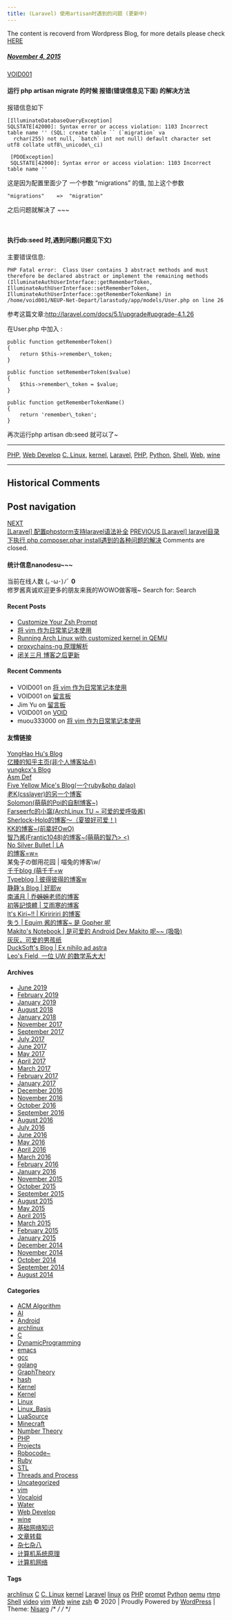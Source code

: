 ```yaml
---
title: (Laravel) 使用artisan时遇到的问题 (更新中)
---
```

The content is recoverd from Wordpress Blog, for more details please check [HERE](recover-my-blog)



#####  [November 4, 2015](https://web.archive.org/web/20201022001453/https://void-shana.moe/webdev/laravel-%e4%bd%bf%e7%94%a8artisan%e6%97%b6%e9%81%87%e5%88%b0%e7%9a%84%e9%97%ae%e9%a2%98-%e6%9b%b4%e6%96%b0%e4%b8%ad.html "10:53 pm") 
[VOID001](https://web.archive.org/web/20201022001453/https://void-shana.moe/author/void001 "View all posts by VOID001")





#### 运行 php artisan migrate 的时候 报错(错误信息见下面) 的解决方法


报错信息如下



```
[IlluminateDatabaseQueryException]                                          SQLSTATE[42000]: Syntax error or access violation: 1103 Incorrect table name '' (SQL: create table `` (`migration` va  
  rchar(255) not null, `batch` int not null) default character set utf8 collate utf8\_unicode\_ci) 
 
 [PDOException] 
 SQLSTATE[42000]: Syntax error or access violation: 1103 Incorrect table name '' 

```

这是因为配置里面少了 一个参数 “migrations” 的值, 加上这个参数



```
"migrations"    =>  "migration"
```

之后问题就解决了 ~~~


 


#### 执行db:seed 时,遇到问题(问题见下文)


主要错误信息:



```
PHP Fatal error:  Class User contains 3 abstract methods and must therefore be declared abstract or implement the remaining methods (IlluminateAuthUserInterface::getRememberToken, IlluminateAuthUserInterface::setRememberToken, IlluminateAuthUserInterface::getRememberTokenName) in /home/void001/NEUP-Net-Depart/larastudy/app/models/User.php on line 26

```

参考这篇文章:http://laravel.com/docs/5.1/upgrade#upgrade-4.1.26


在User.php 中加入 :



```
public function getRememberToken()
{
    return $this->remember\_token;
}

public function setRememberToken($value)
{
    $this->remember\_token = $value;
}

public function getRememberTokenName()
{
    return 'remember\_token';
}
```

再次运行php artisan db:seed 就可以了~






---


[PHP](https://web.archive.org/web/20201022001453/https://void-shana.moe/category/webdev/php), [Web Develop](https://web.archive.org/web/20201022001453/https://void-shana.moe/category/webdev) [C. Linux](https://web.archive.org/web/20201022001453/https://void-shana.moe/tag/c-linux), [kernel](https://web.archive.org/web/20201022001453/https://void-shana.moe/tag/kernel), [Laravel](https://web.archive.org/web/20201022001453/https://void-shana.moe/tag/laravel), [PHP](https://web.archive.org/web/20201022001453/https://void-shana.moe/tag/php), [Python](https://web.archive.org/web/20201022001453/https://void-shana.moe/tag/python), [Shell](https://web.archive.org/web/20201022001453/https://void-shana.moe/tag/shell), [Web](https://web.archive.org/web/20201022001453/https://void-shana.moe/tag/web), [wine](https://web.archive.org/web/20201022001453/https://void-shana.moe/tag/wine) 






------------------------
## Historical Comments
Post navigation
---------------
[NEXT  
[Laravel] 配置phpstorm支持laravel语法补全](https://web.archive.org/web/20201022001453/https://void-shana.moe/webdev/laravel-%e9%85%8d%e7%bd%aephpstorm%e6%94%af%e6%8c%81laravel%e8%af%ad%e6%b3%95%e8%a1%a5%e5%85%a8.html)
[PREVIOUS 
[Laravel] laravel目录下执行 php composer.phar install遇到的各种问题的解决](https://web.archive.org/web/20201022001453/https://void-shana.moe/uncategorized/laravel-laravel%e7%9b%ae%e5%bd%95%e4%b8%8b%e6%89%a7%e8%a1%8c-php-composer-phar-install%e9%81%87%e5%88%b0%e7%9a%84%e5%90%84%e7%a7%8d%e9%97%ae%e9%a2%98%e7%9a%84%e8%a7%a3%e5%86%b3.html)
Comments are closed. 
#### 统计信息nanodesu~~~
 当前在线人数 (｡･ω･)ﾉﾞ **0**  
修罗酱真诚欢迎更多的朋友来我的WOWO做客哦~
Search for:
Search
  #### Recent Posts
 * [Customize Your Zsh Prompt](https://web.archive.org/web/20201022001453/https://void-shana.moe/linux/customize-your-zsh-prompt.html)
* [将 vim 作为日常笔记本使用](https://web.archive.org/web/20201022001453/https://void-shana.moe/linux/zh-taking-notes-with-vim.html)
* [Running Arch Linux with customized kernel in QEMU](https://web.archive.org/web/20201022001453/https://void-shana.moe/linux/running-arch-linux-with-customized-kernel-in-qemu.html)
* [proxychains-ng 原理解析](https://web.archive.org/web/20201022001453/https://void-shana.moe/linux/proxychains-ng.html)
* [闭关三月 博客之后更新](https://web.archive.org/web/20201022001453/https://void-shana.moe/uncategorized/%e9%97%ad%e5%85%b3%e4%b8%89%e6%9c%88-%e5%8d%9a%e5%ae%a2%e4%b9%8b%e5%90%8e%e6%9b%b4%e6%96%b0.html)
#### Recent Comments
* VOID001 on [将 vim 作为日常笔记本使用](https://web.archive.org/web/20201022001453/https://void-shana.moe/linux/zh-taking-notes-with-vim.html#comment-1217)
* VOID001 on [留言板](https://web.archive.org/web/20201022001453/https://void-shana.moe/others/%e7%95%99%e8%a8%80%e6%9d%bf#comment-1216)
* Jim Yu on [留言板](https://web.archive.org/web/20201022001453/https://void-shana.moe/others/%e7%95%99%e8%a8%80%e6%9d%bf#comment-1213)
* VOID001 on [VOID](https://web.archive.org/web/20201022001453/https://void-shana.moe/void#comment-1123)
* muou333000 on [将 vim 作为日常笔记本使用](https://web.archive.org/web/20201022001453/https://void-shana.moe/linux/zh-taking-notes-with-vim.html#comment-1122)
#### 友情链接
 [YongHao Hu's Blog](https://web.archive.org/web/20201022001453/https://yonghaowu.github.io/)  
[亿臻的知乎主页(非个人博客站点)](https://web.archive.org/web/20201022001453/https://www.zhihu.com/people/qinlibo_nlp)  
[yungkcx's Blog](https://web.archive.org/web/20201022001453/https://yungkcx.github.io/)  
[Asm Def](https://web.archive.org/web/20201022001453/https://cnblogs.com/Asm-Definer)  
[Five Yellow Mice's Blog(一个ruby&php dalao)](https://web.archive.org/web/20201022001453/https://fiveyellowmice.com/)  
[老K(csslayer)的另一个博客](https://web.archive.org/web/20201022001453/https://marisa-kirisa.me/anchor/)  
[Solomon(萌萌的Poi的自制博客~)](https://web.archive.org/web/20201022001453/https://blog.poi.cat/)  
[Farseerfc的小窩(ArchLinux TU ~ 可爱的爱呼吸酱)](https://web.archive.org/web/20201022001453/https://farseerfc.me/)  
[Sherlock-Holo的博客～（夏狼好可爱！)](https://web.archive.org/web/20201022001453/https://sherlock-holo.github.io/)  
[KK的博客~(前辈好OwO)](https://web.archive.org/web/20201022001453/https://ikk.me/)  
[智乃酱(Frantic1048)的博客~(萌萌的智乃> <)](https://web.archive.org/web/20201022001453/http://frantic1048.logdown.com/)  
[No Silver Bullet | LA  
的博客=w=](https://web.archive.org/web/20201022001453/https://tech.silverrainz.me/ )  
某兔子の御用花园 | 喵兔的博客\w/  
[千千blog (萌千千=w](https://web.archive.org/web/20201022001453/https://wwyqianqian.github.io/)   
[Typeblog | 彼得彼得的博客w](https://web.archive.org/web/20201022001453/https://typeblog.net/)   
[静静's Blog | 好耶w](https://web.archive.org/web/20201022001453/https://kernel.moe/)  
[南浦月 | 乔~~姐姐~~老师的博客](https://web.archive.org/web/20201022001453/https://blog.nanpuyue.com/)  
[初等記憶體 | 艾雨寒的博客](https://web.archive.org/web/20201022001453/https://axionl.github.io/)  
[It's Kiri~!! | Kiriririri 的博客](https://web.archive.org/web/20201022001453/https://kirikira.com/)  
[失う | Equim 酱的博客~ 是 Gopher 呢](https://web.archive.org/web/20201022001453/https://ekyu.moe/)  
[Makito's Notebook | 是可爱的 Android Dev Makito 呢~~ (吸吸)](https://web.archive.org/web/20201022001453/https://blog.keep.moe/)  
[灰灰，可爱的男孩纸](https://web.archive.org/web/20201022001453/https://huihui.moe/)  
[DuckSoft's Blog | Ex nihilo ad astra](https://web.archive.org/web/20201022001453/https://www.ducksoft.site/)  
[Leo's Field, 一位 UW 的数学系大大!](https://web.archive.org/web/20201022001453/https://szclsya.me/)
#### Archives
 * [June 2019](https://web.archive.org/web/20201022001453/https://void-shana.moe/2019/06)
* [February 2019](https://web.archive.org/web/20201022001453/https://void-shana.moe/2019/02)
* [January 2019](https://web.archive.org/web/20201022001453/https://void-shana.moe/2019/01)
* [August 2018](https://web.archive.org/web/20201022001453/https://void-shana.moe/2018/08)
* [January 2018](https://web.archive.org/web/20201022001453/https://void-shana.moe/2018/01)
* [November 2017](https://web.archive.org/web/20201022001453/https://void-shana.moe/2017/11)
* [September 2017](https://web.archive.org/web/20201022001453/https://void-shana.moe/2017/09)
* [July 2017](https://web.archive.org/web/20201022001453/https://void-shana.moe/2017/07)
* [June 2017](https://web.archive.org/web/20201022001453/https://void-shana.moe/2017/06)
* [May 2017](https://web.archive.org/web/20201022001453/https://void-shana.moe/2017/05)
* [April 2017](https://web.archive.org/web/20201022001453/https://void-shana.moe/2017/04)
* [March 2017](https://web.archive.org/web/20201022001453/https://void-shana.moe/2017/03)
* [February 2017](https://web.archive.org/web/20201022001453/https://void-shana.moe/2017/02)
* [January 2017](https://web.archive.org/web/20201022001453/https://void-shana.moe/2017/01)
* [December 2016](https://web.archive.org/web/20201022001453/https://void-shana.moe/2016/12)
* [November 2016](https://web.archive.org/web/20201022001453/https://void-shana.moe/2016/11)
* [October 2016](https://web.archive.org/web/20201022001453/https://void-shana.moe/2016/10)
* [September 2016](https://web.archive.org/web/20201022001453/https://void-shana.moe/2016/09)
* [August 2016](https://web.archive.org/web/20201022001453/https://void-shana.moe/2016/08)
* [July 2016](https://web.archive.org/web/20201022001453/https://void-shana.moe/2016/07)
* [June 2016](https://web.archive.org/web/20201022001453/https://void-shana.moe/2016/06)
* [May 2016](https://web.archive.org/web/20201022001453/https://void-shana.moe/2016/05)
* [April 2016](https://web.archive.org/web/20201022001453/https://void-shana.moe/2016/04)
* [March 2016](https://web.archive.org/web/20201022001453/https://void-shana.moe/2016/03)
* [February 2016](https://web.archive.org/web/20201022001453/https://void-shana.moe/2016/02)
* [January 2016](https://web.archive.org/web/20201022001453/https://void-shana.moe/2016/01)
* [November 2015](https://web.archive.org/web/20201022001453/https://void-shana.moe/2015/11)
* [October 2015](https://web.archive.org/web/20201022001453/https://void-shana.moe/2015/10)
* [September 2015](https://web.archive.org/web/20201022001453/https://void-shana.moe/2015/09)
* [August 2015](https://web.archive.org/web/20201022001453/https://void-shana.moe/2015/08)
* [May 2015](https://web.archive.org/web/20201022001453/https://void-shana.moe/2015/05)
* [April 2015](https://web.archive.org/web/20201022001453/https://void-shana.moe/2015/04)
* [March 2015](https://web.archive.org/web/20201022001453/https://void-shana.moe/2015/03)
* [February 2015](https://web.archive.org/web/20201022001453/https://void-shana.moe/2015/02)
* [January 2015](https://web.archive.org/web/20201022001453/https://void-shana.moe/2015/01)
* [December 2014](https://web.archive.org/web/20201022001453/https://void-shana.moe/2014/12)
* [November 2014](https://web.archive.org/web/20201022001453/https://void-shana.moe/2014/11)
* [October 2014](https://web.archive.org/web/20201022001453/https://void-shana.moe/2014/10)
* [September 2014](https://web.archive.org/web/20201022001453/https://void-shana.moe/2014/09)
* [August 2014](https://web.archive.org/web/20201022001453/https://void-shana.moe/2014/08)
#### Categories
 * [ACM Algorithm](https://web.archive.org/web/20201022001453/https://void-shana.moe/category/acmalgo "ACM&算法")
* [AI](https://web.archive.org/web/20201022001453/https://void-shana.moe/category/ai)
* [Android](https://web.archive.org/web/20201022001453/https://void-shana.moe/category/android)
* [archlinux](https://web.archive.org/web/20201022001453/https://void-shana.moe/category/linux/archlinux)
* [C](https://web.archive.org/web/20201022001453/https://void-shana.moe/category/linux/c)
* [DynamicProgramming](https://web.archive.org/web/20201022001453/https://void-shana.moe/category/acmalgo/dynamicprogramming)
* [emacs](https://web.archive.org/web/20201022001453/https://void-shana.moe/category/linux/emacs)
* [gcc](https://web.archive.org/web/20201022001453/https://void-shana.moe/category/linux/gcc)
* [golang](https://web.archive.org/web/20201022001453/https://void-shana.moe/category/golang)
* [GraphTheory](https://web.archive.org/web/20201022001453/https://void-shana.moe/category/acmalgo/graphtheory)
* [hash](https://web.archive.org/web/20201022001453/https://void-shana.moe/category/acmalgo/hash)
* [Kernel](https://web.archive.org/web/20201022001453/https://void-shana.moe/category/kernel)
* [Kernel](https://web.archive.org/web/20201022001453/https://void-shana.moe/category/linux/kernel-linux)
* [Linux](https://web.archive.org/web/20201022001453/https://void-shana.moe/category/linux)
* [Linux\_Basis](https://web.archive.org/web/20201022001453/https://void-shana.moe/category/linux/linux_basis)
* [LuaSource](https://web.archive.org/web/20201022001453/https://void-shana.moe/category/linux/c/luasource)
* [Minecraft](https://web.archive.org/web/20201022001453/https://void-shana.moe/category/mc "Minecraft 游戏相关心得，记录")
* [Number Theory](https://web.archive.org/web/20201022001453/https://void-shana.moe/category/acmalgo/number-theory)
* [PHP](https://web.archive.org/web/20201022001453/https://void-shana.moe/category/webdev/php "PHP")
* [Projects](https://web.archive.org/web/20201022001453/https://void-shana.moe/category/projects)
* [Robocode~](https://web.archive.org/web/20201022001453/https://void-shana.moe/category/robocode)
* [Ruby](https://web.archive.org/web/20201022001453/https://void-shana.moe/category/ruby)
* [STL](https://web.archive.org/web/20201022001453/https://void-shana.moe/category/acmalgo/stl)
* [Threads and Process](https://web.archive.org/web/20201022001453/https://void-shana.moe/category/threads-and-process)
* [Uncategorized](https://web.archive.org/web/20201022001453/https://void-shana.moe/category/uncategorized)
* [vim](https://web.archive.org/web/20201022001453/https://void-shana.moe/category/linux/vim)
* [Vocaloid](https://web.archive.org/web/20201022001453/https://void-shana.moe/category/vocaloid)
* [Water](https://web.archive.org/web/20201022001453/https://void-shana.moe/category/acmalgo/water)
* [Web Develop](https://web.archive.org/web/20201022001453/https://void-shana.moe/category/webdev "Web开发")
* [wine](https://web.archive.org/web/20201022001453/https://void-shana.moe/category/wine)
* [基础网络知识](https://web.archive.org/web/20201022001453/https://void-shana.moe/category/%e5%9f%ba%e7%a1%80%e7%bd%91%e7%bb%9c%e7%9f%a5%e8%af%86)
* [文章转载](https://web.archive.org/web/20201022001453/https://void-shana.moe/category/%e6%96%87%e7%ab%a0%e8%bd%ac%e8%bd%bd)
* [杂七杂八](https://web.archive.org/web/20201022001453/https://void-shana.moe/category/%e6%9d%82%e4%b8%83%e6%9d%82%e5%85%ab)
* [计算机系统原理](https://web.archive.org/web/20201022001453/https://void-shana.moe/category/%e8%ae%a1%e7%ae%97%e6%9c%ba%e7%b3%bb%e7%bb%9f%e5%8e%9f%e7%90%86)
* [计算机网络](https://web.archive.org/web/20201022001453/https://void-shana.moe/category/%e8%ae%a1%e7%ae%97%e6%9c%ba%e7%bd%91%e7%bb%9c)
#### Tags
[archlinux](https://web.archive.org/web/20201022001453/https://void-shana.moe/tag/archlinux)
[C](https://web.archive.org/web/20201022001453/https://void-shana.moe/tag/c)
[C. Linux](https://web.archive.org/web/20201022001453/https://void-shana.moe/tag/c-linux)
[kernel](https://web.archive.org/web/20201022001453/https://void-shana.moe/tag/kernel)
[Laravel](https://web.archive.org/web/20201022001453/https://void-shana.moe/tag/laravel)
[linux](https://web.archive.org/web/20201022001453/https://void-shana.moe/tag/linux)
[os](https://web.archive.org/web/20201022001453/https://void-shana.moe/tag/os)
[PHP](https://web.archive.org/web/20201022001453/https://void-shana.moe/tag/php)
[prompt](https://web.archive.org/web/20201022001453/https://void-shana.moe/tag/prompt)
[Python](https://web.archive.org/web/20201022001453/https://void-shana.moe/tag/python)
[qemu](https://web.archive.org/web/20201022001453/https://void-shana.moe/tag/qemu)
[rtmp](https://web.archive.org/web/20201022001453/https://void-shana.moe/tag/rtmp)
[Shell](https://web.archive.org/web/20201022001453/https://void-shana.moe/tag/shell)
[video](https://web.archive.org/web/20201022001453/https://void-shana.moe/tag/video)
[vim](https://web.archive.org/web/20201022001453/https://void-shana.moe/tag/vim)
[Web](https://web.archive.org/web/20201022001453/https://void-shana.moe/tag/web)
[wine](https://web.archive.org/web/20201022001453/https://void-shana.moe/tag/wine)
[zsh](https://web.archive.org/web/20201022001453/https://void-shana.moe/tag/zsh)
© 2020  | 
Proudly Powered by [WordPress]( https://wordpress.org/)
 | 
Theme: [Nisarg](https://web.archive.org/web/20201022001453/https://wordpress.org/themes/nisarg/) 
/* <![CDATA[ */
var screenReaderText = {"expand":"expand child menu","collapse":"collapse child menu"};
/* ]]> */
/* <![CDATA[ */EnlighterJS\_Config = {"selector":{"block":"pre.EnlighterJSRAW","inline":"code.EnlighterJSRAW"},"language":"generic","theme":"git","indent":2,"hover":"hoverEnabled","showLinenumbers":true,"rawButton":true,"infoButton":true,"windowButton":true,"rawcodeDoubleclick":true,"grouping":true,"cryptex":{"enabled":false,"email":"mail@example.tld"}};!function(){var a=function(a){var b="Enlighter Error: ";console.error?console.error(b+a):console.log&&console.log(b+a)};return window.addEvent?"undefined"The content is recoverd from Wordpress Blog, for more details please check [HERE](recover-my-blog)typeof EnlighterJS?void a("Javascript Resources not loaded yet!"):"undefined"The content is recoverd from Wordpress Blog, for more details please check [HERE](recover-my-blog)typeof EnlighterJS\_Config?void a("Configuration not loaded yet!"):void window.addEvent("domready",function(){EnlighterJS.Util.Init(EnlighterJS\_Config.selector.block,EnlighterJS\_Config.selector.inline,EnlighterJS\_Config)}):void a("MooTools Framework not loaded yet!")}();;/* ]]> */

            